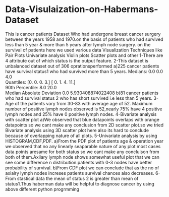 # Data-Visulaization-on-Habermans-Dataset
This is cancer patients Dataset Who had undergone breast cancer surgery between the years 1958 and 1970.on the basis of patients who had survived less than 5 year &amp; more than 5 years after lymph node surgery. on the survival of patients here we used various data Visualization Techniques like Pair Plots Univariate analysis  Violin plots Scatter plots and other
1-There are 4 attribute out of which status is the output feature.
2-This dataset is unbalanced dataset out of 306 oprationsperformed
a)225 cancer patients have survival status1 who had survived more than 5 years.
Medians: 0.0 0.0 4.0  
Quantiles: [0. 0. 0. 3.] [ 0.  1.  4. 11.]  
90th Percentile: 8.0 20.0  
Median Absolute Deviation 0.0 5.930408874022408 
b)81 cancer patients who had survival status 2 who has short survived i.e less than 5 years.
3- Age of the patients vary from 30-83 with average age of 52. Maximum number of positive lymph nodes observed is 52,nearly 75% have 4 positive lymph nodes and 25% have 0 positive lymph nodes.
4-Bivariate analysis with scatter plot a)We observed that blue datapoints overlaps with orange datapoints so we cant make any conclusion from 2D scatter plot.so we tried Bivariate analysis using 3D scatter plot here also its hard to conclude because of overlapping nature of all plots.
5-Univariate analysis by using HISTOGRAM,CDF,PDF.
a)From the PDF plot of patients age & operation year we observed that no any linearly seaparable nature of any plot most cases data points aresame for both status so we cant make any concluison from both of them.Axilary lymph node shows somewhat useful plot that we can see some difference n distribution.patients with 0-3 nodes have better probability of survival.
b)From CDF plot we can conclude that as the no of axialry lymph nodes increses patients survival chances also decreases.
6- From stastical data the mean of status 2 is greater than mean of status1.Thus haberman data will be helpful to diagnose cancer by using above different python progrmming
